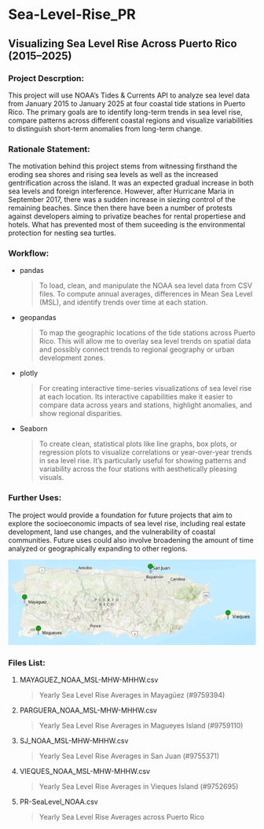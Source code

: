 # Sea-Level-Rise_PR

## Visualizing Sea Level Rise Across Puerto Rico (2015–2025)

### Project Descrption: 
This project will use NOAA’s Tides & Currents API to analyze sea level data from January 2015 to January 2025 at four coastal tide stations in Puerto Rico. The primary goals are to identify long-term trends in sea level rise, compare patterns across different coastal regions and visualize variabilities to distinguish short-term anomalies from long-term change. 

### Rationale Statement:
The motivation behind this project stems from witnessing firsthand the eroding sea shores and rising sea levels as well as the increased gentrification across the island. It was an expected gradual increase in both sea levels and foreign interference. However, after Hurricane Maria in September 2017, there was a sudden increase in siezing control of the remaining beaches. Since then there have been a number of protests against developers aiming to privatize beaches for rental propertiese and hotels. What has prevented most of them suceeding is the environmental protection for nesting sea turtles.  

### Workflow:
- pandas
  > To load, clean, and manipulate the NOAA sea level data from CSV files. To compute annual averages, differences in Mean Sea Level (MSL), and identify trends over time at each station.
- geopandas
  > To map the geographic locations of the tide stations across Puerto Rico. This will allow me to overlay sea level trends on spatial data and possibly connect trends to regional geography or urban development zones.
- plotly
  > For creating interactive time-series visualizations of sea level rise at each location. Its interactive capabilities make it easier to compare data across years and stations, highlight anomalies, and show regional disparities. 
- Seaborn
  > To create clean, statistical plots like line graphs, box plots, or regression plots to visualize correlations or year-over-year trends in sea level rise. It’s particularly useful for showing patterns and variability across the four stations with aesthetically pleasing visuals. 

### Further Uses:
The project would provide a foundation for future projects that aim to explore the socioeconomic impacts of sea level rise, including real estate development, land use changes, and the vulnerability of coastal communities. Future uses could also involve broadening the amount of time analyzed or geographically expanding to other regions. 

![Map of Puerto Rico NOAA Stations](docs/PR_Map.png)

### Files List:
1. MAYAGUEZ_NOAA_MSL-MHW-MHHW.csv
    > Yearly Sea Level Rise Averages in Mayagüez (#9759394)
2. PARGUERA_NOAA_MSL-MHW-MHHW.csv
    > Yearly Sea Level Rise Averages in Magueyes Island (#9759110)
3. SJ_NOAA_MSL-MHW-MHHW.csv
    > Yearly Sea Level Rise Averages in San Juan (#9755371)
4. VIEQUES_NOAA_MSL-MHW-MHHW.csv
    > Yearly Sea Level Rise Averages in Vieques Island (#9752695)
5. PR-SeaLevel_NOAA.csv
    > Yearly Sea Level Rise Averages across Puerto Rico



